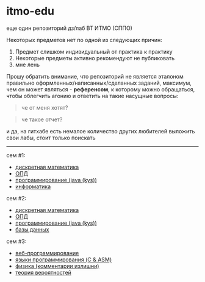 # itmo-edu

еще один репозиторий дз/лаб ВТ ИТМО (СППО)

Некоторых предметов нет по одной из следующих причин:
1. Предмет слишком индивидуальный от практика к практику
2. Некоторые предметы активно рекомендуют не публиковать
3. мне лень

Прошу обратить внимание, что репозиторий не является эталоном правильно оформленных/написанных/сделанных заданий, максимум, чем он может являться - **референсом**, к которому можно обращаться, чтобы облегчить агонию и ответить на такие насущные вопросы:

> че от меня хотят?

> че такое отчет?

и да, на гитхабе есть немалое количество других любителей выложить свои лабы, стоит только поискать

---

сем #1:
- [дискретная математика](/discrete-maths/)
- [ОПД](/opd/)
- [программирование (java (kys))](/programming/)
- [информатика](/informatics/)

сем #2:
- [дискретная математика](/discrete-maths/)
- [ОПД](/opd/)
- [программирование (java (kys))](/programming/)
- [базы данных](/db/)

сем #3:
- [веб-программирование](/web/)
- [языки программирования (C & ASM)](/programming-languages/)
- [физика (комментарии излишни)](/physics/)
- [теория вероятностей](/probability-theory/)
